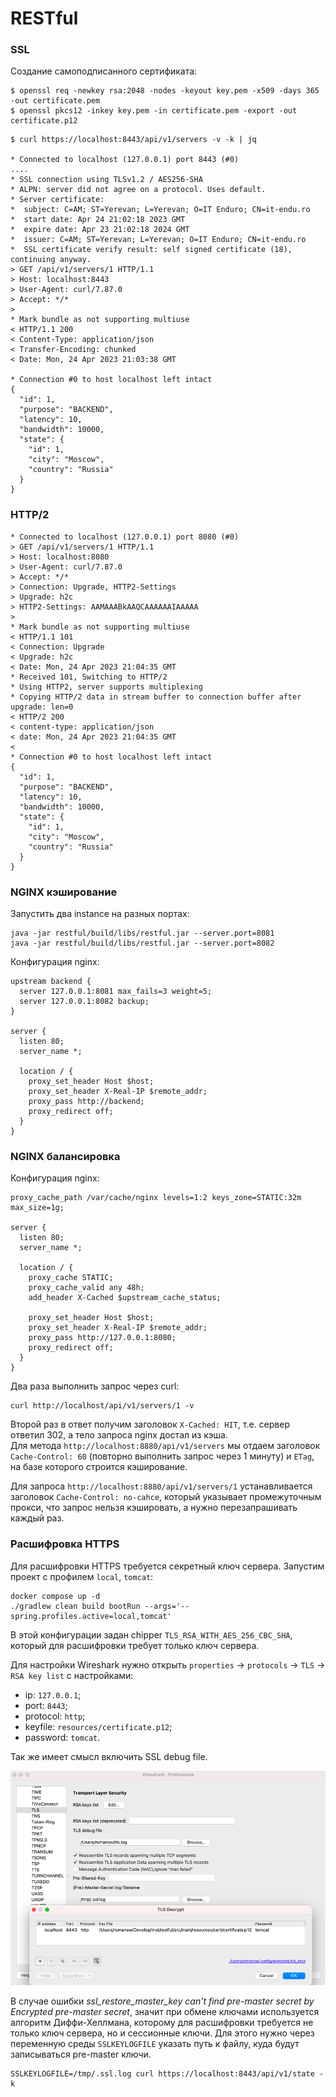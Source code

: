 # RESTful

### SSL

Создание самоподписанного сертификата:

```shell
$ openssl req -newkey rsa:2048 -nodes -keyout key.pem -x509 -days 365 -out certificate.pem
$ openssl pkcs12 -inkey key.pem -in certificate.pem -export -out certificate.p12
```

```shell
$ curl https://localhost:8443/api/v1/servers -v -k | jq

* Connected to localhost (127.0.0.1) port 8443 (#0)
....
* SSL connection using TLSv1.2 / AES256-SHA
* ALPN: server did not agree on a protocol. Uses default.
* Server certificate:
*  subject: C=AM; ST=Yerevan; L=Yerevan; O=IT Enduro; CN=it-endu.ro
*  start date: Apr 24 21:02:18 2023 GMT
*  expire date: Apr 23 21:02:18 2024 GMT
*  issuer: C=AM; ST=Yerevan; L=Yerevan; O=IT Enduro; CN=it-endu.ro
*  SSL certificate verify result: self signed certificate (18), continuing anyway.
> GET /api/v1/servers/1 HTTP/1.1
> Host: localhost:8443
> User-Agent: curl/7.87.0
> Accept: */*
>
* Mark bundle as not supporting multiuse
< HTTP/1.1 200
< Content-Type: application/json
< Transfer-Encoding: chunked
< Date: Mon, 24 Apr 2023 21:03:38 GMT

* Connection #0 to host localhost left intact
{
  "id": 1,
  "purpose": "BACKEND",
  "latency": 10,
  "bandwidth": 10000,
  "state": {
    "id": 1,
    "city": "Moscow",
    "country": "Russia"
  }
}
```

### HTTP/2

```shell
* Connected to localhost (127.0.0.1) port 8080 (#0)
> GET /api/v1/servers/1 HTTP/1.1
> Host: localhost:8080
> User-Agent: curl/7.87.0
> Accept: */*
> Connection: Upgrade, HTTP2-Settings
> Upgrade: h2c
> HTTP2-Settings: AAMAAABkAAQCAAAAAAIAAAAA
>
* Mark bundle as not supporting multiuse
< HTTP/1.1 101
< Connection: Upgrade
< Upgrade: h2c
< Date: Mon, 24 Apr 2023 21:04:35 GMT
* Received 101, Switching to HTTP/2
* Using HTTP2, server supports multiplexing
* Copying HTTP/2 data in stream buffer to connection buffer after upgrade: len=0
< HTTP/2 200
< content-type: application/json
< date: Mon, 24 Apr 2023 21:04:35 GMT
<
* Connection #0 to host localhost left intact
{
  "id": 1,
  "purpose": "BACKEND",
  "latency": 10,
  "bandwidth": 10000,
  "state": {
    "id": 1,
    "city": "Moscow",
    "country": "Russia"
  }
}
```

### NGINX кэширование

Запустить два instance на разных портах:

```shell script
java -jar restful/build/libs/restful.jar --server.port=8081
java -jar restful/build/libs/restful.jar --server.port=8082
```

Конфигурация nginx:

```
upstream backend {
  server 127.0.0.1:8081 max_fails=3 weight=5;
  server 127.0.0.1:8082 backup;
}

server {
  listen 80;
  server_name *;

  location / {
    proxy_set_header Host $host;
    proxy_set_header X-Real-IP $remote_addr;
    proxy_pass http://backend;
    proxy_redirect off;
  }
}
```

### NGINX балансировка

Конфигурация nginx:

```
proxy_cache_path /var/cache/nginx levels=1:2 keys_zone=STATIC:32m max_size=1g;

server {
  listen 80;
  server_name *;

  location / {
    proxy_cache STATIC;
    proxy_cache_valid any 48h;
    add_header X-Cached $upstream_cache_status;

    proxy_set_header Host $host;
    proxy_set_header X-Real-IP $remote_addr;
    proxy_pass http://127.0.0.1:8080;
    proxy_redirect off;
  }
}
```

Два раза выполнить запрос через curl:

```shell script
curl http://localhost/api/v1/servers/1 -v
```

Второй раз в ответ получим заголовок `X-Cached: HIT`, т.е. сервер ответил 302, а тело запроса nginx достал из кэша.  
Для метода `http://localhost:8880/api/v1/servers` мы отдаем заголовок `Cache-Control: 60` (повторно выполнить запрос
через 1 минуту) и `ETag`, на базе которого строится кэширование.

Для запроса `http://localhost:8880/api/v1/servers/1` устанавливается заголовок `Cache-Control: no-cahce`, который
указывает промежуточным прокси, что запрос нельзя кэшировать, а нужно перезапрашивать каждый раз.

### Расшифровка HTTPS

Для расшифровки HTTPS требуется секретный ключ сервера. Запустим проект с профилем `local`, `tomcat`:

```shell
docker compose up -d
./gradlew clean build bootRun --args='--spring.profiles.active=local,tomcat'
```

В этой конфигурации задан chipper `TLS_RSA_WITH_AES_256_CBC_SHA`, который для расшифровки требует только ключ
сервера.

Для настройки Wireshark нужно открыть `properties` -> `protocols` -> `TLS` -> `RSA key list` с настройками:

* ip: `127.0.0.1`;
* port: `8443`;
* protocol: `http`;
* keyfile: `resources/certificate.p12`;
* password: `tomcat`.

Так же имеет смысл включить SSL debug file.

![wireshark ssl](images/wireshark.png)

В случае ошибки _ssl_restore_master_key can't find pre-master secret by Encrypted pre-master secret_, значит при обмене
ключами используется алгоритм Диффи-Хеллмана, которому для расшифровки требуется не только ключ сервера, но и сессионные
ключи. Для этого нужно через переменную среды `SSLKEYLOGFILE` указать путь к файлу, куда будут записываться pre-master
ключи.

```shell
SSLKEYLOGFILE=/tmp/.ssl.log curl https://localhost:8443/api/v1/state -k
```